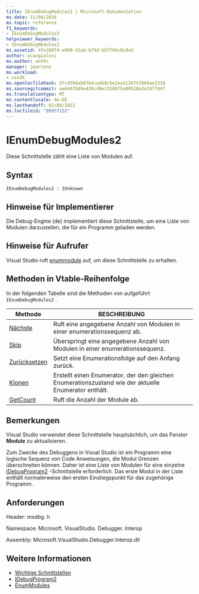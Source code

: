 ```yaml
---
title: IEnumDebugModules2 | Microsoft-Dokumentation
ms.date: 11/04/2016
ms.topic: reference
f1_keywords:
- IEnumDebugModules2
helpviewer_keywords:
- IEnumDebugModules2
ms.assetid: 4fe28074-a960-41ad-b74d-b57f04c0c0ad
author: acangialosi
ms.author: anthc
manager: jmartens
ms.workload:
- vssdk
ms.openlocfilehash: dfcd594ab8764cedb8cbe2ea312675f884ae2338
ms.sourcegitcommit: ae6d47b09a439cd0e13180f5e89510e3e347fd47
ms.translationtype: MT
ms.contentlocale: de-DE
ms.lasthandoff: 02/08/2021
ms.locfileid: "99957152"
---
```

# <a name="ienumdebugmodules2"></a>IEnumDebugModules2
Diese Schnittstelle zählt eine Liste von Modulen auf.

## <a name="syntax"></a>Syntax

```
IEnumDebugModules2 : IUnknown
```

## <a name="notes-for-implementers"></a>Hinweise für Implementierer
 Die Debug-Engine (de) implementiert diese Schnittstelle, um eine Liste von Modulen darzustellen, die für ein Programm geladen werden.

## <a name="notes-for-callers"></a>Hinweise für Aufrufer
 Visual Studio ruft [enummodule](../../../extensibility/debugger/reference/idebugprogram2-enummodules.md) auf, um diese Schnittstelle zu erhalten.

## <a name="methods-in-vtable-order"></a>Methoden in Vtable-Reihenfolge
 In der folgenden Tabelle sind die Methoden von aufgeführt `IEnumDebugModules2` .

|Methode|BESCHREIBUNG|
|------------|-----------------|
|[Nächste](../../../extensibility/debugger/reference/ienumdebugmodules2-next.md)|Ruft eine angegebene Anzahl von Modulen in einer enumerationssequenz ab.|
|[Skip](../../../extensibility/debugger/reference/ienumdebugmodules2-skip.md)|Überspringt eine angegebene Anzahl von Modulen in einer enumerationssequenz.|
|[Zurücksetzen](../../../extensibility/debugger/reference/ienumdebugmodules2-reset.md)|Setzt eine Enumerationsfolge auf den Anfang zurück.|
|[Klonen](../../../extensibility/debugger/reference/ienumdebugmodules2-clone.md)|Erstellt einen Enumerator, der den gleichen Enumerationszustand wie der aktuelle Enumerator enthält.|
|[GetCount](../../../extensibility/debugger/reference/ienumdebugmodules2-getcount.md)|Ruft die Anzahl der Module ab.|

## <a name="remarks"></a>Bemerkungen
 Visual Studio verwendet diese Schnittstelle hauptsächlich, um das Fenster **Module** zu aktualisieren.

 Zum Zwecke des Debuggens in Visual Studio ist ein Programm eine logische Sequenz von Code Anweisungen, die Modul Grenzen überschreiten können. Daher ist eine Liste von Modulen für eine einzelne [IDebugProgram2](../../../extensibility/debugger/reference/idebugprogram2.md) -Schnittstelle erforderlich. Das erste Modul in der Liste enthält normalerweise den ersten Einstiegspunkt für das zugehörige Programm.

## <a name="requirements"></a>Anforderungen
 Header: msdbg. h

 Namespace: Microsoft. VisualStudio. Debugger. Interop

 Assembly: Microsoft.VisualStudio.Debugger.Interop.dll

## <a name="see-also"></a>Weitere Informationen
- [Wichtige Schnittstellen](../../../extensibility/debugger/reference/core-interfaces.md)
- [IDebugProgram2](../../../extensibility/debugger/reference/idebugprogram2.md)
- [EnumModules](../../../extensibility/debugger/reference/idebugprogram2-enummodules.md)

